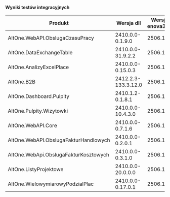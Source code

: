 **Wyniki testów integracyjnych**

| Produkt                               | Wersja dll          | Wersja enova365 | Data testu       | Status |
|---------------------------------------|---------------------|-----------------|------------------|--------|
| AltOne.WebAPI.ObslugaCzasuPracy       | 2410.0.0-0.1.9.0    | 2506.1.2        | 06.08.2025 13:32 | ✅     |
| AltOne.DataExchangeTable              | 2410.0.0-31.9.2.2   | 2506.1.2        | 04.08.2025 23:31 | ✅     |
| AltOne.AnalizyExcelPlace              | 2410.0.0-0.15.0.3   | 2506.1.2        | 04.08.2025 23:09 | ✅     |
| AltOne.B2B                            | 2412.2.3-133.3.12.0 | 2506.1.2        | 04.08.2025 23:09 | ✅     |
| AltOne.Dashboard.Pulpity              | 2410.1.2-0.1.8.1    | 2506.1.2        | 04.08.2025 23:09 | ✅     |
| AltOne.Pulpity.Wizytowki              | 2410.0.0-10.4.3.0   | 2506.1.2        | 04.08.2025 23:09 | ✅     |
| AltOne.WebAPI.Core                    | 2410.0.0-0.7.1.6    | 2506.1.2        | 04.08.2025 23:09 | ✅     |
| AltOne.WebAPI.ObslugaFakturHandlowych | 2410.0.0-0.2.0.1    | 2506.1.2        | 04.08.2025 23:09 | ✅     |
| AltOne.WebApi.ObslugaFakturKosztowych | 2410.0.0-0.3.1.0    | 2506.1.2        | 04.08.2025 23:09 | ✅     |
| AltOne.ListyProjektowe                | 2410.0.0-20.0.0.0   | 2506.1.2        | 04.08.2025 23:09 | ✅     |
| AltOne.WielowymiarowyPodzialPlac      | 2410.0.0-0.17.0.1   | 2506.1.2        | 04.08.2025 23:09 | ✅     |
